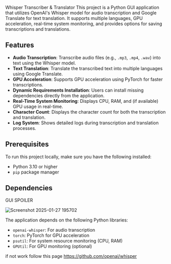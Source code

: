 Whisper Transcriber & Translator
This project is a Python GUI application that utilizes OpenAI's Whisper model for audio transcription and Google Translate for text translation. It supports multiple languages, GPU acceleration, real-time system monitoring, and provides options for saving transcriptions and translations.

## Features

- **Audio Transcription**: Transcribe audio files (e.g., `.mp3`, `.mp4`, `.wav`) into text using the Whisper model.
- **Text Translation**: Translate the transcribed text into multiple languages using Google Translate.
- **GPU Acceleration**: Supports GPU acceleration using PyTorch for faster transcriptions.
- **Dynamic Requirements Installation**: Users can install missing dependencies directly from the application.
- **Real-Time System Monitoring**: Displays CPU, RAM, and (if available) GPU usage in real-time.
- **Character Count**: Displays the character count for both the transcription and translation.
- **Log System**: Shows detailed logs during transcription and translation processes.

## Prerequisites

To run this project locally, make sure you have the following installed:

- Python 3.10 or higher
- `pip` package manager

## Dependencies
GUI SPOILER

![Screenshot 2025-01-27 195702](https://github.com/user-attachments/assets/88da864f-8532-4d0f-9aa9-be550f00336e)
                

The application depends on the following Python libraries:

- `openai-whisper`: For audio transcription
- `torch`: PyTorch for GPU acceleration
- `psutil`: For system resource monitoring (CPU, RAM)
- `GPUtil`: For GPU monitoring (optional)



if not work follow this page
https://github.com/openai/whisper
